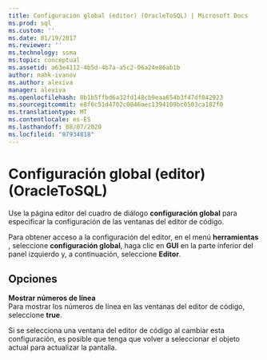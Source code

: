 ```yaml
---
title: Configuración global (editor) (OracleToSQL) | Microsoft Docs
ms.prod: sql
ms.custom: ''
ms.date: 01/19/2017
ms.reviewer: ''
ms.technology: ssma
ms.topic: conceptual
ms.assetid: a63e4112-4b5d-4b7a-a5c2-06a24e86ab1b
author: nahk-ivanov
ms.author: alexiva
manager: alexiva
ms.openlocfilehash: 8b1b5ffbd6a32fd148cb9eaa654b3f47df042923
ms.sourcegitcommit: e8f6c51d4702c0046aec1394109bc0503ca182f0
ms.translationtype: MT
ms.contentlocale: es-ES
ms.lasthandoff: 08/07/2020
ms.locfileid: "87934818"
---
```

# <a name="global-settings-editor-oracletosql"></a>Configuración global (editor) (OracleToSQL)
Use la página editor del cuadro de diálogo **configuración global** para especificar la configuración de las ventanas del editor de código.  
  
Para obtener acceso a la configuración del editor, en el menú **herramientas** , seleccione **configuración global**, haga clic en **GUI** en la parte inferior del panel izquierdo y, a continuación, seleccione **Editor**.  
  
## <a name="options"></a>Opciones  
**Mostrar números de línea**  
Para mostrar los números de línea en las ventanas del editor de código, seleccione **true**.  
  
Si se selecciona una ventana del editor de código al cambiar esta configuración, es posible que tenga que volver a seleccionar el objeto actual para actualizar la pantalla.  
  
